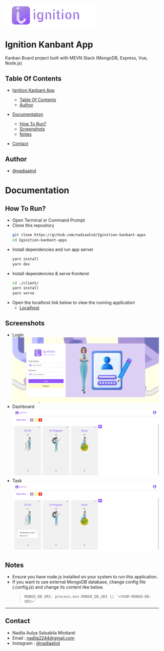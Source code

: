 <img src="readme_img/kanbant_logo_nav.svg" alt="logo" width="300"/>

# Ignition Kanbant App
Kanban Board project built with MEVN Stack (MongoDB, Express, Vue, Node.js)

## Table Of Contents
- [Ignition Kanbant App](#ignition-kanbant-app)

    - [Table Of Contents](#table-of-contents)
    - [Author](#author)
- [Documentation](#documentation)

    - [How To Run?](#how-to-run)
    - [Screenshots](#screenshots)
    - [Notes](#notes)
- [Contact](#contact)

## Author

- [@nadiaalnd](https://github.com/nadiaalnd)

# Documentation

## How To Run?

- Open Terminal or Command Prompt
- Clone this repository
    ```sh
    git clone https://github.com/nadiaalnd/Iginition-kanbant-apps
    cd Iginition-kanbant-apps
    ```
- Install dependencies and run app server
    ```sh
    yarn install
    yarn dev
    ```
- Install dependencies & serve frontend
    ```sh
    cd ./client/
    yarn install
    yarn serve
    ```
- Open the localhost link below to view the running application
    - [Localhost](http://localhost:8080/)


## Screenshots

- Login ![Login Page](./readme_img/Login.png)
- Dashboard ![Home Page](./readme_img/Dashboard.png)
- Task ![Task Page](./readme_img/Task.png)

## Notes

- Ensure you have node.js installed on your system to run this application.
- If you want to use external MongoDB database, change config file (.config.js) and change its content like below.
  > ```
  > MONGO_DB_URI: process.env.MONGO_DB_URI || '<YOUR-MONGO-DB-URI>'
  > ```

---

## Contact

- Nadila Aulya Salsabila Mirdianti
- Email : nadila2244@gmail.com
- Instagram : [@nadiaalnd](https://instagram.com/nadiaalnd)
